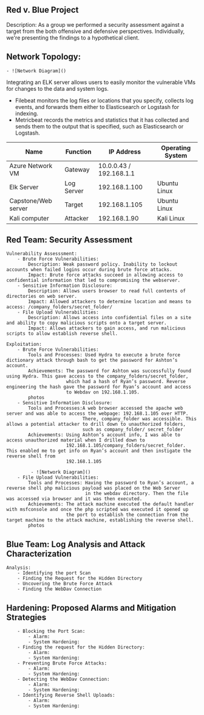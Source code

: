 ## Red v. Blue Project
Description: As a group we performed a security assessment against a target from the both offensive and defensive perspectives. Individually, we're presenting the findings to a hypothetical client. 

## Network Topology: 
    - ![Network Diagram]()
    
Integrating an ELK server allows users to easily monitor the vulnerable VMs for changes to the data and system logs.
- Filebeat monitors the log files or locations that you specify, collects log events, and forwards them either to Elasticsearch or Logstash for indexing. 
- Metricbeat records the metrics and statistics that it has collected and sends them to the output that is specified, such as Elasticsearch or Logstash.
    
| Name          | Function       | IP Address                 | Operating System |
|---------------|----------------|----------------------------|------------------|
| Azure Network VM    | Gateway    | 10.0.0.43 / 192.168.1.1  |                  |
| Elk Server          | Log Server | 192.168.1.100            | Ubuntu Linux     |
| Capstone/Web server | Target     | 192.168.1.105            | Ubuntu Linux     |
| Kali computer       |  Attacker  | 192.168.1.90             | Kali Linux       |

## Red Team: Security Assessment
    Vulnerability Assesssment: 
        - Brute Force Vulnerabilities: 
            Description: Weak password policy. Inability to lockout accounts when failed logins occur during brute force attacks.  
            Impact: Brute force attacks succeed in allowing access to confidential information that led to compromising the webserver.
        - Sensitive Information Disclosure:
            Description: Allows users browser to read full contents of directories on web server.
            Impact: Allowed attackers to determine location and means to access: /company_folders/secret_folder/
        - File Upload Vulnerabilities: 
            Description: Allows access into confidential files on a site and ability to copy malicious scripts onto a target server.
            Impact: Allows attackers to gain access, and run malicious scripts to allow establish reverse shell.
            
    Exploitation: 
        - Brute Force Vulnerabilities: 
            Tools and Processes: Used Hydra to execute a brute force dictionary attack through bash to get the password for Ashton’s account. 
            Achievements: The password for Ashton was successfully found using Hydra. This gave access to the company_folders/secret_folder,
                          which had a hash of Ryan’s password. Reverse engineering the hash gave the password for Ryan’s account and access 
                          to Webdav on 192.168.1.105. 
            photos
        - Sensitive Information Disclosure:
            Tools and Processes:A web browser accessed the apache web server and was able to access the webpage: 192.168.1.105 over HTTP.   
                                There, company_folder was accessible. This allows a potential attacker to drill down to unauthorized folders,
                                such as company_folder/ secret_folder 
            Achievements: Using Ashton’s account info, I was able to access unauthorized material when I drilled down to  
                          192.168.1.105/company_folders/secret_folder. This enabled me to get info on Ryan’s account and then instigate the reverse shell from 
                          192.168.1.105

             - ![Network Diagram]()
        - File Upload Vulnerabilities: 
            Tools and Processes: Having the password to Ryan’s account, a reverse shell php malicious payload was placed on the Web Server 
                                 in the webdav directory. Then the file was accessed via browser and it was then executed. 
            Achievements: The attack machine executed the default handler with msfconsole and once the php scripted was executed it opened up 
                          the port to establish the connection from the target machine to the attack machine, establishing the reverse shell.
            photos
    

## Blue Team: Log Analysis and Attack Characterization
    Analysis: 
        - Identifying the port Scan 
        - Finding the Request for the Hidden Directory
        - Uncovering the Brute Force Attack
        - Finding the WebDav Connection
## Hardening: Proposed Alarms and Mitigation Strategies
        - Blocking the Port Scan: 
            - Alarm:
            - System Hardening: 
        - Finding the request for the Hidden Directory:
            - Alarm:
            - System Hardening: 
        - Preventing Brute Force Attacks: 
            - Alarm:
            - System Hardening: 
        - Detecting the WebDav Connection: 
            - Alarm:
            - System Hardening: 
        - Identifying Reverse Shell Uploads: 
            - Alarm:
            - System Hardening:





